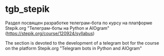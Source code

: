 # tgb_stepik
Раздел посвящен разработке телеграм-бота по курсу на платформе Stepik.org "Телеграм-боты на Python и AIOgram" (https://stepik.org/course/120924/syllabus)

The section is devoted to the development of a telegram bot for the course on the platform Stepik.org "Telegram bots in Python and AIOgram" 
